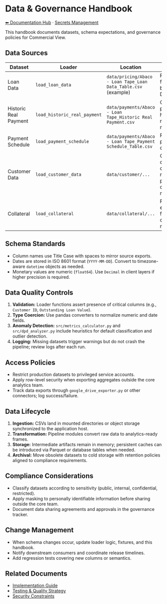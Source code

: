 # Data & Governance Handbook

[⬅ Documentation Hub](index.md) · [Secrets Management](secrets-management.md)

This handbook documents datasets, schema expectations, and governance policies for Commercial View.

## Data Sources

| Dataset | Loader | Location | Notes |
|---------|--------|----------|-------|
| Loan Data | `load_loan_data` | `data/pricing/Abaco - Loan Tape_Loan Data_Table.csv` (example) | Primary source for outstanding balances, APR, DPD. |
| Historic Real Payment | `load_historic_real_payment` | `data/payments/Abaco - Loan Tape_Historic Real Payment.csv` | Captures payment history for recovery metrics. |
| Payment Schedule | `load_payment_schedule` | `data/payments/Abaco - Loan Tape_Payment Schedule_Table.csv` | Planned payments and due dates. |
| Customer Data | `load_customer_data` | `data/customer/...` | Optional dataset; API currently returns placeholder data when missing. |
| Collateral | `load_collateral` | `data/collateral/...` | Future enhancement for collateralization metrics. |

## Schema Standards

- Column names use Title Case with spaces to mirror source exports.
- Dates are stored in ISO 8601 format (`YYYY-MM-DD`). Convert to timezone-aware `datetime` objects as needed.
- Monetary values are numeric (`float64`). Use `Decimal` in client layers if higher precision is required.

## Data Quality Controls

1. **Validation:** Loader functions assert presence of critical columns (e.g., `Customer ID`, `Outstanding Loan Value`).
2. **Type Coercion:** Use pandas converters to normalize numeric and date fields.
3. **Anomaly Detection:** `src/metrics_calculator.py` and `src/dpd_analyzer.py` include heuristics for default classification and outlier detection.
4. **Logging:** Missing datasets trigger warnings but do not crash the pipeline; review logs after each run.

## Access Policies

- Restrict production datasets to privileged service accounts.
- Apply row-level security when exporting aggregates outside the core analytics team.
- Track data exports through `google_drive_exporter.py` or other connectors; log success/failure.

## Data Lifecycle

1. **Ingestion:** CSVs land in mounted directories or object storage synchronized to the application host.
2. **Transformation:** Pipeline modules convert raw data to analytics-ready frames.
3. **Storage:** Intermediate artifacts remain in memory; persistent caches can be introduced via Parquet or database tables when needed.
4. **Archival:** Move obsolete datasets to cold storage with retention policies aligned to compliance requirements.

## Compliance Considerations

- Classify datasets according to sensitivity (public, internal, confidential, restricted).
- Apply masking to personally identifiable information before sharing outside the core team.
- Document data sharing agreements and approvals in the governance tracker.

## Change Management

- When schema changes occur, update loader logic, fixtures, and this handbook.
- Notify downstream consumers and coordinate release timelines.
- Add regression tests covering new columns or semantics.

## Related Documents

- [Implementation Guide](implementation-guide.md)
- [Testing & Quality Strategy](testing-and-quality.md)
- [Security Constraints](security_constraints.md)
